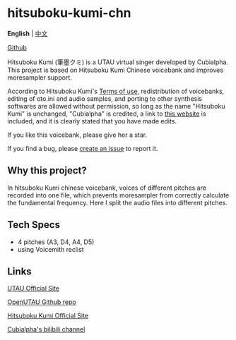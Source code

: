 # hitsuboku-kumi-chn

**English** | [中文](README_zh.md)

[Github](https://github.com/oxygen-dioxide/hitsuboku-kumi-chn)

Hitsuboku Kumi (筆墨クミ) is a UTAU virtual singer developed by Cubialpha. This project is based on Hitsuboku Kumi Chinese voicebank and improves moresampler support.

According to Hitsuboku Kumi's [Terms of use](https://cubialpha.wixsite.com/koomstar/character), redistribution of voicebanks, editing of oto.ini and audio samples, and porting to other synthesis softwares are allowed without permission, so long as the name "Hitsuboku Kumi" is unchanged, "Cubialpha" is credited, a link to [this website](https://cubialpha.wixsite.com/koomstar) is included, and it is clearly stated that you have made edits.

If you like this voicebank, please give her a star.

If you find a bug, please [create an issue](https://github.com/oxygen-dioxide/hitsuboku-kumi-chn/issues/new) to report it.

## Why this project?
In hitsuboku Kumi chinese voicebank, voices of different pitches are recorded into one file, which prevents moresampler from correctly calculate the fundamental frequency. Here I split the audio files into different pitches.

## Tech Specs
- 4 pitches (A3, D4, A4, D5)
- using Voicemith reclist

## Links
[UTAU Official Site](http://utau2008.xrea.jp/)

[OpenUTAU Github repo](https://github.com/stakira/OpenUtau)

[Hitsuboku Kumi Official Site](https://cubialpha.wixsite.com/koomstar)

[Cubialpha's bilibili channel](https://space.bilibili.com/522152972)

